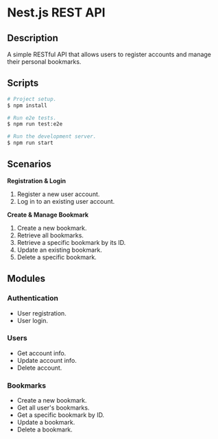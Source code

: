 # Nest.js REST API

## Description

A simple RESTful API that allows users to register accounts and manage their personal bookmarks.

## Scripts

```bash
# Project setup.
$ npm install

# Run e2e tests.
$ npm run test:e2e

# Run the development server.
$ npm run start
```

## Scenarios

**Registration & Login**

1. Register a new user account.
2. Log in to an existing user account.

**Create & Manage Bookmark**

1. Create a new bookmark.
2. Retrieve all bookmarks.
3. Retrieve a specific bookmark by its ID.
4. Update an existing bookmark.
5. Delete a specific bookmark.

## Modules

### Authentication

- User registration.
- User login.

### Users

- Get account info.
- Update account info.
- Delete account.

### Bookmarks

- Create a new bookmark.
- Get all user's bookmarks.
- Get a specific bookmark by ID.
- Update a bookmark.
- Delete a bookmark.
